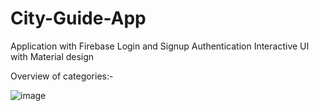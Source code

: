 # City-Guide-App
Application with Firebase Login and Signup Authentication Interactive UI with Material design

Overview of categories:-

![image](https://user-images.githubusercontent.com/72120614/96279324-214c0880-0ff4-11eb-8fb9-1cd2ccc46070.png)

